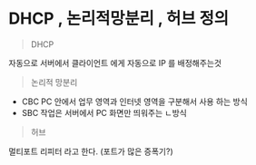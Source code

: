 # DHCP , 논리적망분리 , 허브 정의
> DHCP   

자동으로 서버에서 클라이언트 에게 자동으로 IP 를 배정해주는것   
>논리적 망분리   
- CBC
PC 안에서 업무 영역과 인터넷 영역을 구분해서 사용 하는 방식
- SBC
작업은 서버에서 PC 화면만 띄워주는 ㄴ방식
> 허브

멀티포트 리피터 라고 한다. (포트가 많은 증폭기?)
   